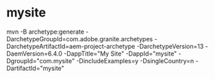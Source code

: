 # mysite

mvn -B archetype:generate -DarchetypeGroupId=com.adobe.granite.archetypes -DarchetypeArtifactId=aem-project-archetype -DarchetypeVersion=13 -DaemVersion=6.4.0 -DappTitle="My Site" -DappId="mysite" -DgroupId="com.mysite" -DincludeExamples=y -DsingleCountry=n -DartifactId="mysite"
